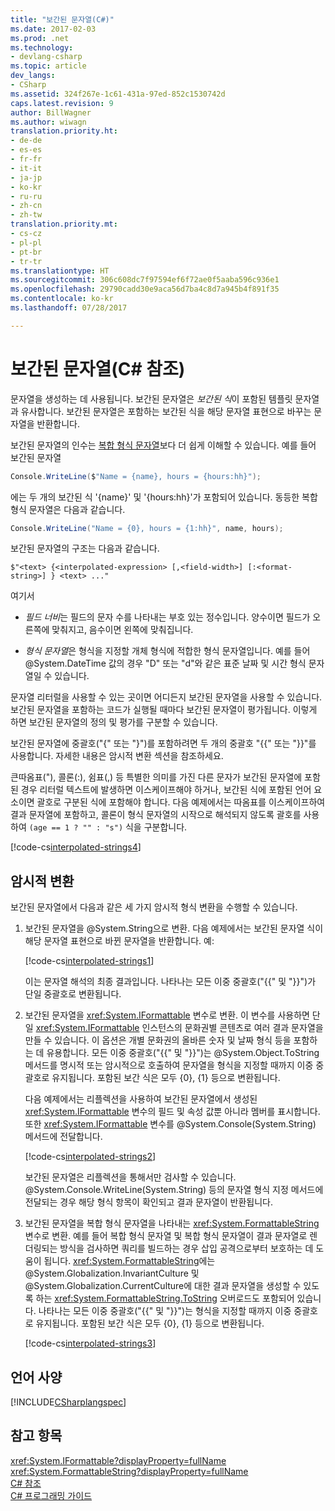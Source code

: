 ```yaml
---
title: "보간된 문자열(C#)"
ms.date: 2017-02-03
ms.prod: .net
ms.technology:
- devlang-csharp
ms.topic: article
dev_langs:
- CSharp
ms.assetid: 324f267e-1c61-431a-97ed-852c1530742d
caps.latest.revision: 9
author: BillWagner
ms.author: wiwagn
translation.priority.ht:
- de-de
- es-es
- fr-fr
- it-it
- ja-jp
- ko-kr
- ru-ru
- zh-cn
- zh-tw
translation.priority.mt:
- cs-cz
- pl-pl
- pt-br
- tr-tr
ms.translationtype: HT
ms.sourcegitcommit: 306c608dc7f97594ef6f72ae0f5aaba596c936e1
ms.openlocfilehash: 29790cadd30e9aca56d7ba4c8d7a945b4f891f35
ms.contentlocale: ko-kr
ms.lasthandoff: 07/28/2017

---
```

# <a name="interpolated-strings-c-reference"></a>보간된 문자열(C# 참조)

문자열을 생성하는 데 사용됩니다.  보간된 문자열은 *보간된 식*이 포함된 템플릿 문자열과 유사합니다.  보간된 문자열은 포함하는 보간된 식을 해당 문자열 표현으로 바꾸는 문자열을 반환합니다.  

보간된 문자열의 인수는 [복합 형식 문자열](../../../standard/base-types/composite-formatting.md#composite-format-string)보다 더 쉽게 이해할 수 있습니다.  예를 들어 보간된 문자열  
  
```csharp  
Console.WriteLine($"Name = {name}, hours = {hours:hh}"); 
```  
에는 두 개의 보간된 식 '{name}' 및 '{hours:hh}'가 포함되어 있습니다. 동등한 복합 형식 문자열은 다음과 같습니다.

```csharp
Console.WriteLine("Name = {0}, hours = {1:hh}", name, hours);  
```  

보간된 문자열의 구조는 다음과 같습니다.  
  
```  
$"<text> {<interpolated-expression> [,<field-width>] [:<format-string>] } <text> ..."  
```  

여기서 

- *필드 너비*는 필드의 문자 수를 나타내는 부호 있는 정수입니다. 양수이면 필드가 오른쪽에 맞춰지고, 음수이면 왼쪽에 맞춰집니다. 

- *형식 문자열*은 형식을 지정할 개체 형식에 적합한 형식 문자열입니다. 예를 들어 @System.DateTime 값의 경우 "D" 또는 "d"와 같은 표준 날짜 및 시간 형식 문자열일 수 있습니다.

 문자열 리터럴을 사용할 수 있는 곳이면 어디든지 보간된 문자열을 사용할 수 있습니다.  보간된 문자열을 포함하는 코드가 실행될 때마다 보간된 문자열이 평가됩니다. 이렇게 하면 보간된 문자열의 정의 및 평가를 구분할 수 있습니다.  
  
 보간된 문자열에 중괄호("{" 또는 "}")를 포함하려면 두 개의 중괄호 "{{" 또는 "}}"를 사용합니다.  자세한 내용은 암시적 변환 섹션을 참조하세요.  

큰따옴표("), 콜론(:), 쉼표(,) 등 특별한 의미를 가진 다른 문자가 보간된 문자열에 포함된 경우 리터럴 텍스트에 발생하면 이스케이프해야 하거나, 보간된 식에 포함된 언어 요소이면 괄호로 구분된 식에 포함해야 합니다. 다음 예제에서는 따옴표를 이스케이프하여 결과 문자열에 포함하고, 콜론이 형식 문자열의 시작으로 해석되지 않도록 괄호를 사용하여 `(age == 1 ? "" : "s")` 식을 구분합니다.

[!code-cs[interpolated-strings4](../../../../samples/snippets/csharp/language-reference/keywords/interpolated-strings4.cs#1)]  

## <a name="implicit-conversions"></a>암시적 변환  

보간된 문자열에서 다음과 같은 세 가지 암시적 형식 변환을 수행할 수 있습니다.  

1. 보간된 문자열을 @System.String으로 변환. 다음 예제에서는 보간된 문자열 식이 해당 문자열 표현으로 바뀐 문자열을 반환합니다. 예:

   [!code-cs[interpolated-strings1](../../../../samples/snippets/csharp/language-reference/keywords/interpolated-strings1.cs#1)]  

   이는 문자열 해석의 최종 결과입니다. 나타나는 모든 이중 중괄호("{{" 및 "}}")가 단일 중괄호로 변환됩니다. 

2. 보간된 문자열을 <xref:System.IFormattable> 변수로 변환. 이 변수를 사용하면 단일 <xref:System.IFormattable> 인스턴스의 문화권별 콘텐츠로 여러 결과 문자열을 만들 수 있습니다. 이 옵션은 개별 문화권의 올바른 숫자 및 날짜 형식 등을 포함하는 데 유용합니다.  모든 이중 중괄호("{{" 및 "}}")는 @System.Object.ToString 메서드를 명시적 또는 암시적으로 호출하여 문자열을 형식을 지정할 때까지 이중 중괄호로 유지됩니다.  포함된 보간 식은 모두 {0}, {1} 등으로 변환됩니다.  

   다음 예제에서는 리플렉션을 사용하여 보간된 문자열에서 생성된 <xref:System.IFormattable> 변수의 필드 및 속성 값뿐 아니라 멤버를 표시합니다. 또한 <xref:System.IFormattable> 변수를 @System.Console(System.String) 메서드에 전달합니다.

   [!code-cs[interpolated-strings2](../../../../samples/snippets/csharp/language-reference/keywords/interpolated-strings2.cs#1)]  

   보간된 문자열은 리플렉션을 통해서만 검사할 수 있습니다. @System.Console.WriteLine(System.String) 등의 문자열 형식 지정 메서드에 전달되는 경우 해당 형식 항목이 확인되고 결과 문자열이 반환됩니다. 

3. 보간된 문자열을 복합 형식 문자열을 나타내는 <xref:System.FormattableString> 변수로 변환. 예를 들어 복합 형식 문자열 및 복합 형식 문자열이 결과 문자열로 렌더링되는 방식을 검사하면 쿼리를 빌드하는 경우 삽입 공격으로부터 보호하는 데 도움이 됩니다.  <xref:System.FormattableString>에는 @System.Globalization.InvariantCulture 및 @System.Globalization.CurrentCulture에 대한 결과 문자열을 생성할 수 있도록 하는 <xref:System.FormattableString.ToString> 오버로드도 포함되어 있습니다.  나타나는 모든 이중 중괄호("{{" 및 "}}")는 형식을 지정할 때까지 이중 중괄호로 유지됩니다.  포함된 보간 식은 모두 {0}, {1} 등으로 변환됩니다.  

   [!code-cs[interpolated-strings3](../../../../samples/snippets/csharp/language-reference/keywords/interpolated-strings3.cs#1)]  

## <a name="language-specification"></a>언어 사양  
 [!INCLUDE[CSharplangspec](~/includes/csharplangspec-md.md)]  
  
## <a name="see-also"></a>참고 항목  
 <xref:System.IFormattable?displayProperty=fullName>   
 <xref:System.FormattableString?displayProperty=fullName>   
 [C# 참조](../../../csharp/language-reference/index.md)   
 [C# 프로그래밍 가이드](../../../csharp/programming-guide/index.md)


